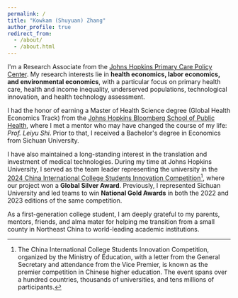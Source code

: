 ```yaml
---
permalink: /
title: "Kowkam (Shuyuan) Zhang"
author_profile: true
redirect_from: 
  - /about/
  - /about.html
---
```


I'm a Research Associate from the [Johns Hopkins Primary Care Policy Center](https://publichealth.jhu.edu/johns-hopkins-primary-care-policy-center). My research interests lie in **health economics, labor economics, and environmental economics**, with a particular focus on primary health care, health and income inequality, underserved populations, technological innovation, and health technology assessment.

I had the honor of earning a Master of Health Science degree (Global Health Economics Track) from the [Johns Hopkins Bloomberg School of Public Health](https://publichealth.jhu.edu/), where I met a mentor who may have changed the course of my life: *Prof. Leiyu Shi*. Prior to that, I received a Bachelor's degree in Economics from Sichuan University.

I have also maintained a long-standing interest in the translation and investment of medical technologies. During my time at Johns Hopkins University, I served as the team leader representing the university in the [2024 China International College Students Innovation Competition](https://cy.ncss.cn/en/)[^1], where our project won a **Global Silver Award**. Previously, I represented Sichuan University and led teams to win **National Gold Awards** in both the 2022 and 2023 editions of the same competition.

As a first-generation college student, I am deeply grateful to my parents, mentors, friends, and alma mater for helping me transition from a small county in Northeast China to world-leading academic institutions.

[^1]:The China International College Students Innovation Competition, organized by the Ministry of Education, with a letter from the General Secretary and attendance from the Vice Premier, is known as the premier competition in Chinese higher education. The event spans over a hundred countries, thousands of universities, and tens millions of participants.
